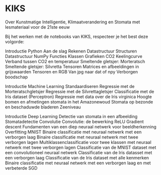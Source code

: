 # KIKS
Over Kunstmatige Intelligentie, Klimaatverandering en Stomata met lesmateriaal voor de 21ste eeuw

Bij het werken met de notebooks van KIKS, respecteer je het best deze volgorde:

Introductie Python
    Aan de slag
    Rekenen
    Datastructuur
    Structuren
    Datastructuur NumPy
    Functies
    Klassen
    Grafieken
    CO2
    Keelingcurve
    Verband tussen CO2 en temperatuur
    Smeltende gletsjer: Morteratsch
    Smeltende gletsjer: Silvretta
    Tensoren
    Matrices en afbeeldingen in grijswaarden
    Tensoren en RGB
	Van jpg naar dat of npy
	Verborgen boodschap

Introductie Machine Learning
    Standaardiseren
    Regressie met de Morteratschgletsjer 
    Regressie met de Silvrettagletsjer
    Classificatie met de Iris dataset (Perceptron)
    Regressie met data over de Iris virginica
    Hoogte bomen en afmetingen stomata in het Amazonewoud
    Stomata op bezonde en beschaduwde bladeren
	Zeeniveau
    
Introductie Deep Learning
    Detectie van stomata in een afbeelding
	Stomatadetectie
    Convolutie
    Convolutie: de bewerking
	ReLU
    Gradient descent
    Fundamenten van een diep neuraal netwerk voor beeldherkenning
    Overfitting
	MNIST
	Binaire classificatie met neuraal netwerk met een verborgen laag
    Binaire classificatie met neuraal netwerk met twee verborgen lagen
	Multiklassenclassificatie voor twee klassen met neuraal netwerk met twee verborgen lagen
	Classificatie van de MNIST dataset met een convolutioneel neuraal netwerk 
	Classificatie van de Iris datasset met een verborgen laag
	Classificatie van de Iris dataset met alle kenmerken
	Binaire classificatie met neuraal netwerk met een verborgen laag en met verbeterde SGD
    
    
